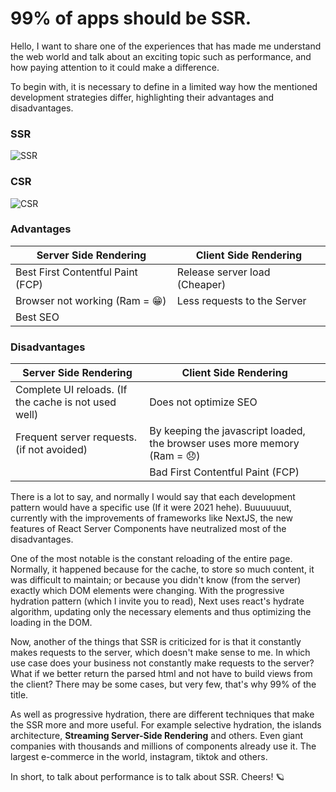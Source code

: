 # 99% of apps should be SSR.

Hello, I want to share one of the experiences that has made me understand the web world and talk about an exciting topic such as performance, and how paying attention to it could make a difference.

To begin with, it is necessary to define in a limited way how the mentioned development strategies differ, highlighting their advantages and disadvantages.

### SSR 
![SSR](https://user-images.githubusercontent.com/33915497/205201292-c8c1fa8e-4ff6-45b8-94be-674ba03c1119.png)

### CSR
![CSR](https://user-images.githubusercontent.com/33915497/205201379-c335e8f4-c01b-4c39-8c5f-69558cf6c215.png)


### Advantages
| Server Side Rendering | Client Side Rendering |
| --- | --- |
| Best First Contentful Paint (FCP) | Release server load (Cheaper) |
| Browser not working (Ram = 😁) | Less requests to the Server |
| Best SEO |  |
### Disadvantages
| Server Side Rendering | Client Side Rendering |
| --- | --- |
| Complete UI reloads. (If the cache is not used well) | Does not optimize SEO |
| Frequent server requests. (if not avoided) | By keeping the javascript loaded, the browser uses more memory (Ram = 😞) |
|  | Bad First Contentful Paint (FCP) |

There is a lot to say, and normally I would say that each development pattern would have a specific use (If it were 2021 hehe). Buuuuuuut, currently with the improvements of frameworks like NextJS, the new features of React Server Components have neutralized most of the disadvantages.

One of the most notable is the constant reloading of the entire page. Normally, it happened because for the cache, to store so much content, it was difficult to maintain; or because you didn't know (from the server) exactly which DOM elements were changing.
With the progressive hydration pattern (which I invite you to read), Next uses react's hydrate algorithm, updating only the necessary elements and thus optimizing the loading in the DOM.

Now, another of the things that SSR is criticized for is that it constantly makes requests to the server, which doesn't make sense to me. In which use case does your business not constantly make requests to the server? What if we better return the parsed html and not have to build views from the client? There may be some cases, but very few, that's why 99% of the title.

As well as progressive hydration, there are different techniques that make the SSR more and more useful. For example selective hydration, the islands architecture, **Streaming Server-Side Rendering** and others. Even giant companies with thousands and millions of components already use it. The largest e-commerce in the world, instagram, tiktok and others.

In short, to talk about performance is to talk about SSR. Cheers! 🪐
